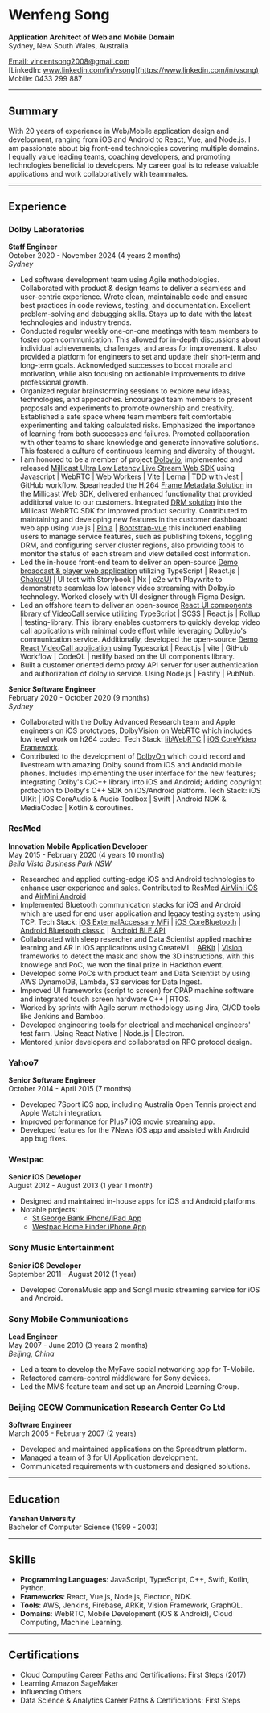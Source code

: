 # Wenfeng Song

**Application Architect of Web and Mobile Domain**  
Sydney, New South Wales, Australia

[Email: vincentsong2008@gmail.com](mailto:vincentsong2008@gmail.com)  
[LinkedIn: www.linkedin.com/in/vsong](https://www.linkedin.com/in/vsong)  
Mobile: 0433 299 887

---

## Summary

With 20 years of experience in Web/Mobile application design and development, ranging from iOS and Android to React, Vue, and Node.js. I am passionate about big front-end technologies covering multiple domains. I equally value leading teams, coaching developers, and promoting technologies beneficial to developers. My career goal is to release valuable applications and work collaboratively with teammates.

---

## Experience

### **Dolby Laboratories**

**Staff Engineer**  
October 2020 - November 2024 (4 years 2 months)  
_Sydney_

- Led software development team using Agile methodologies. Collaborated with product & design teams to deliver a seamless and user-centric experience. Wrote clean, maintainable code and ensure best practices in code reviews, testing, and documentation. Excellent problem-solving and debugging skills. Stays up to date with the latest technologies and industry trends.
- Conducted regular weekly one-on-one meetings with team members to foster open communication. This allowed for in-depth discussions about individual achievements, challenges, and areas for improvement. It also provided a platform for engineers to set and update their short-term and long-term goals. Acknowledged successes to boost morale and motivation, while also focusing on actionable improvements to drive professional growth.
- Organized regular brainstorming sessions to explore new ideas, technologies, and approaches. Encouraged team members to present proposals and experiments to promote ownership and creativity. Established a safe space where team members felt comfortable experimenting and taking calculated risks. Emphasized the importance of learning from both successes and failures. Promoted collaboration with other teams to share knowledge and generate innovative solutions. This fostered a culture of continuous learning and diversity of thought.
- I am honored to be a member of project [Dolby.io](https://dolby.io), implemented and released [Millicast Ultra Low Latency Live Stream Web SDK](https://github.com/millicast/millicast-sdk) using Javascript | WebRTC | Web Workers | Vite | Lerna | TDD with Jest | GitHub workflow. Spearheaded the H.264 [Frame Metadata Solution](https://docs.dolby.io/streaming-apis/docs/frame-metadata) in the Millicast Web SDK, delivered enhanced functionality that provided additional value to our customers. Integrated [DRM solution](<https://dolby.io/blog/summer-2024-product-updates/#:~:text=Digital%20Rights%20Management%20(DRM)>) into the Millicast WebRTC SDK for improved product security. Contributed to maintaining and developing new features in the customer dashboard web app using vue.js | [Pinia](https://pinia.vuejs.org/) | [Bootstrap-vue](https://bootstrap-vue.org/) this included enabling users to manage service features, such as publishing tokens, toggling DRM, and configuring server cluster regions, also providing tools to monitor the status of each stream and view detailed cost information.
- Led the in-house front-end team to deliver an open-source [Demo broadcast & player web application](https://github.com/dolbyio-samples/rts-app-react-publisher-viewer) utilizing TypeScript | React.js | [ChakraUI](https://www.chakra-ui.com/) | UI test with Storybook | Nx | e2e with Playwrite to demonstrate seamless low latency video streaming with Dolby.io technology. Worked closely with UI designer through Figma Design.
- Led an offshore team to deliver an open-source [React UI components library of VideoCall service](https://github.com/voxeet/comms-uikit-react) utilizing TypeScript | SCSS | React.js | Rollup | testing-library. This library enables customers to quickly develop video call applications with minimal code effort while leveraging Dolby.io's communication service. Additionally, developed the open-source [Demo React VideoCall application](https://github.com/voxeet/comms-app-react-videocall) using Typescript | React.js | vite | GitHub Workflow | CodeQL | netlify based on the UI components library.
- Built a customer oriented demo proxy API server for user authentication and authorization of dolby.io service. Using Node.js | Fastify | PubNub.

**Senior Software Engineer**  
February 2020 - October 2020 (9 months)  
_Sydney_

- Collaborated with the Dolby Advanced Research team and Apple engineers on iOS prototypes, DolbyVision on WebRTC which includes low level work on h264 codec. Tech Stack: [libWebRTC](https://chromium.googlesource.com/external/webrtc/) | [iOS CoreVideo Framework](https://developer.apple.com/documentation/corevideo).
- Contributed to the development of [DolbyOn](https://www.dolby.com/apps/dolby-on/) which could record and livestream with amazing Dolby sound from iOS and Android mobile phones. Includes implementing the user interface for the new features; integrating Dolby's C/C++ library into iOS and Android; Adding copyright protection to Dolby's C++ SDK on iOS/Android platform. Tech Stack: iOS UIKit | iOS CoreAudio & Audio Toolbox | Swift | Android NDK & MediaCodec | Kotlin & coroutines.

### **ResMed**

**Innovation Mobile Application Developer**  
May 2015 - February 2020 (4 years 10 months)  
_Bella Vista Business Park NSW_

- Researched and applied cutting-edge iOS and Android technologies to enhance user experience and sales. Contributed to ResMed [AirMini iOS](https://apps.apple.com/au/app/airmini-by-resmed/id1167793399) and [AirMini Android](https://play.google.com/store/apps/details?id=com.resmed.airmini&hl=en_AU)
- Implemented Bluetooth communication stacks for iOS and Android which are used for end user application and legacy testing system using TCP. Tech Stack: [iOS ExternalAccessary MFi](https://developer.apple.com/documentation/externalaccessory/) | [iOS CoreBluetooth](https://developer.apple.com/documentation/corebluetooth) | [Android Bluetooth classic](https://developer.android.com/reference/android/bluetooth/package-summary) | [Android BLE API](https://developer.android.com/develop/connectivity/bluetooth/ble/ble-overview)
- Collaborated with sleep resercher and Data Scientist applied machine learning and AR in iOS applications using CreateML | [ARKit](https://developer.apple.com/documentation/arkit) | [Vision](https://developer.apple.com/documentation/vision/) frameworks to detect the mask and show the 3D instructions, with this knowlege and PoC, we won the final prize in Hackthon event.
- Developed some PoCs with product team and Data Scientist by using AWS DynamoDB, Lambda, S3 services for Data Ingest.
- Improved UI frameworks (script to screen) for CPAP machine software and integrated touch screen hardware C++ | RTOS.
- Worked by sprints with Agile scrum methodology using Jira, CI/CD tools like Jenkins and Bamboo.
- Developed engineering tools for electrical and mechanical engineers' test farm. Using React Native | Node.js | Electron.
- Mentored junior developers and collaborated on RPC protocol design.

### **Yahoo7**

**Senior Software Engineer**  
October 2014 - April 2015 (7 months)

- Developed 7Sport iOS app, including Australia Open Tennis project and Apple Watch integration.
- Improved performance for Plus7 iOS movie streaming app.
- Developed features for the 7News iOS app and assisted with Android app bug fixes.

### **Westpac**

**Senior iOS Developer**  
August 2012 - August 2013 (1 year 1 month)

- Designed and maintained in-house apps for iOS and Android platforms.
- Notable projects:
  - [St George Bank iPhone/iPad App](https://itunes.apple.com/au/app/st.george-banking-application/id294380705?mt=8)
  - [Westpac Home Finder iPhone App](https://itunes.apple.com/au/app/westpac-home-finder/id573787597?mt=8)

### **Sony Music Entertainment**

**Senior iOS Developer**  
September 2011 - August 2012 (1 year)

- Developed CoronaMusic app and Songl music streaming service for iOS and Android.

### **Sony Mobile Communications**

**Lead Engineer**  
May 2007 - June 2010 (3 years 2 months)  
_Beijing, China_

- Led a team to develop the MyFave social networking app for T-Mobile.
- Refactored camera-control middleware for Sony devices.
- Led the MMS feature team and set up an Android Learning Group.

### **Beijing CECW Communication Research Center Co Ltd**

**Software Engineer**  
March 2005 - February 2007 (2 years)

- Developed and maintained applications on the Spreadtrum platform.
- Managed a team of 3 for UI Application development.
- Communicated requirements with customers and designed solutions.

---

## Education

**Yanshan University**  
Bachelor of Computer Science (1999 - 2003)

---

## Skills

- **Programming Languages**: JavaScript, TypeScript, C++, Swift, Kotlin, Python.
- **Frameworks**: React, Vue.js, Node.js, Electron, NDK.
- **Tools**: AWS, Jenkins, Firebase, ARKit, Vision Framework, GraphQL.
- **Domains**: WebRTC, Mobile Development (iOS & Android), Cloud Computing, Machine Learning.

---

## Certifications

- Cloud Computing Career Paths and Certifications: First Steps (2017)
- Learning Amazon SageMaker
- Influencing Others
- Data Science & Analytics Career Paths & Certifications: First Steps
